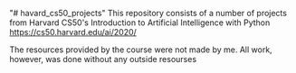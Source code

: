 "# havard_cs50_projects" 
This repository consists of a number of projects from Harvard CS50's Introduction to Artificial Intelligence with Python https://cs50.harvard.edu/ai/2020/

The resources provided by the course were not made by me.
All work, however, was done without any outside resourses